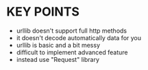 # KEY POINTS

- urllib doesn't support full http methods
- it doesn't decode automatically data for you
- urllib is basic and a bit messy
- difficult to implement advanced feature
- instead use "Request" library